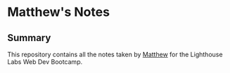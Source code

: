 # Matthew's Notes

## Summary

This repository contains all the notes taken by [Matthew](https://github.com/cookie-cpu) for the Lighthouse Labs Web Dev Bootcamp.



